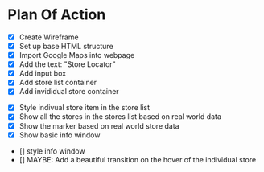 # Plan Of Action

- [x] Create Wireframe
- [x] Set up base HTML structure
- [x] Import Google Maps into webpage
- [x] Add the text: "Store Locator"
- [x] Add input box
- [x] Add store list container
- [x] Add invididual store container

* [x] Style indivual store item in the store list
* [x] Show all the stores in the stores list based on real world data
* [x] Show the marker based on real world store data
* [x] Show basic info window
* [] style info window
* [] MAYBE: Add a beautiful transition on the hover of the individual store
